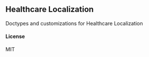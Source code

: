 ## Healthcare Localization

Doctypes and customizations for Healthcare Localization

#### License

MIT